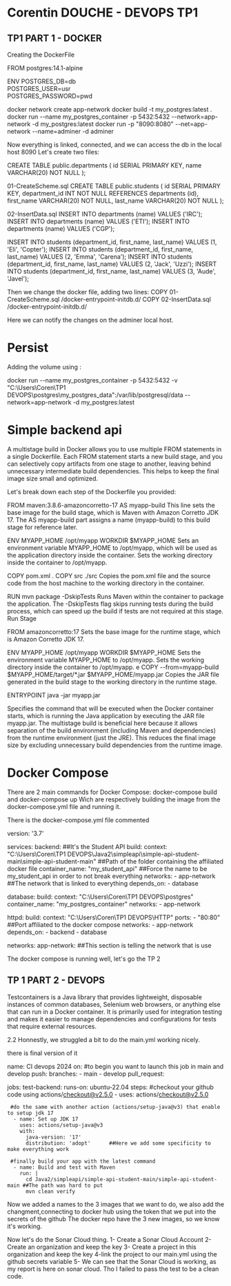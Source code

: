 # Corentin DOUCHE - DEVOPS TP1

## TP1 PART 1 - DOCKER 

Creating the DockerFile 

FROM postgres:14.1-alpine

ENV POSTGRES_DB=db \
   POSTGRES_USER=usr \
   POSTGRES_PASSWORD=pwd

docker network create app-network
docker build -t my_postgres:latest .
docker run --name my_postgres_container -p 5432:5432 --network=app-network -d my_postgres:latest
docker run -p "8090:8080" --net=app-network --name=adminer -d adminer

Now everything is linked, connected, and we can access the db in the local host 8090
Let's create two files:

CREATE TABLE public.departments
(
 id      SERIAL      PRIMARY KEY,
 name    VARCHAR(20) NOT NULL
);

01-CreateScheme.sql
CREATE TABLE public.students
(
 id              SERIAL      PRIMARY KEY,
 department_id   INT         NOT NULL REFERENCES departments (id),
 first_name      VARCHAR(20) NOT NULL,
 last_name       VARCHAR(20) NOT NULL
);

02-InsertData.sql
INSERT INTO departments (name) VALUES ('IRC');
INSERT INTO departments (name) VALUES ('ETI');
INSERT INTO departments (name) VALUES ('CGP');


INSERT INTO students (department_id, first_name, last_name) VALUES (1, 'Eli', 'Copter');
INSERT INTO students (department_id, first_name, last_name) VALUES (2, 'Emma', 'Carena');
INSERT INTO students (department_id, first_name, last_name) VALUES (2, 'Jack', 'Uzzi');
INSERT INTO students (department_id, first_name, last_name) VALUES (3, 'Aude', 'Javel');

Then we change the docker file, adding two lines:
COPY 01-CreateScheme.sql /docker-entrypoint-initdb.d/
COPY 02-InsertData.sql /docker-entrypoint-initdb.d/

Here we can notify the changes on the adminer local host.

# Persist
Adding the volume using :

docker run --name my_postgres_container -p 5432:5432  -v "C:\Users\Coren\TP1 DEVOPS\postgres\my_postgres_data":/var/lib/postgresql/data --network=app-network -d my_postgres:latest

# Simple backend api

A multistage build in Docker allows you to use multiple FROM statements in a single Dockerfile. Each FROM statement starts a new build stage, and you can selectively copy artifacts from one stage to another, leaving behind unnecessary intermediate build dependencies. This helps to keep the final image size small and optimized.

Let's break down each step of the Dockerfile you provided:


FROM maven:3.8.6-amazoncorretto-17 AS myapp-build
This line sets the base image for the build stage, which is Maven with Amazon Corretto JDK 17.
The AS myapp-build part assigns a name (myapp-build) to this build stage for reference later.

ENV MYAPP_HOME /opt/myapp
WORKDIR $MYAPP_HOME
Sets an environment variable MYAPP_HOME to /opt/myapp, which will be used as the application directory inside the container.
Sets the working directory inside the container to /opt/myapp.

COPY pom.xml .
COPY src ./src
Copies the pom.xml file and the source code from the host machine to the working directory in the container.

RUN mvn package -DskipTests
Runs Maven within the container to package the application.
The -DskipTests flag skips running tests during the build process, which can speed up the build if tests are not required at this stage.
Run Stage

FROM amazoncorretto:17
Sets the base image for the runtime stage, which is Amazon Corretto JDK 17.

ENV MYAPP_HOME /opt/myapp
WORKDIR $MYAPP_HOME
Sets the environment variable MYAPP_HOME to /opt/myapp.
Sets the working directory inside the container to /opt/myapp.
e
COPY --from=myapp-build $MYAPP_HOME/target/*.jar $MYAPP_HOME/myapp.jar
Copies the JAR file generated in the build stage to the working directory in the runtime stage.

ENTRYPOINT java -jar myapp.jar

Specifies the command that will be executed when the Docker container starts, which is running the Java application by executing the JAR file myapp.jar.
The multistage build is beneficial here because it allows separation of the build environment (including Maven and dependencies) from the runtime environment (just the JRE). This reduces the final image size by excluding unnecessary build dependencies from the runtime image.

# Docker Compose

There are  2 main commands for Docker Compose: docker-compose build and docker-compose up
Wich are respectively building the image from the docker-compose.yml file and running it.

There is the docker-compose.yml file commented 

version: '3.7'

services:
  backend: ##It's the Student API 
    build:
      context: "C:\\Users\\Coren\\TP1 DEVOPS\\Java2\\simpleapi\\simple-api-student-main\\simple-api-student-main" ##Path of the folder containing the affiliated docker file
    container_name: "my_student_api"  ##Force the name to be my_student_api in order to not break everything 
    networks:
      - app-network ##The network that is linked to everything
    depends_on:
      - database

  database: 
    build:
      context: "C:\\Users\\Coren\\TP1 DEVOPS\\postgres"
    container_name: "my_postgres_container"
    networks:
      - app-network

  httpd:
    build:
      context: "C:\\Users\\Coren\\TP1 DEVOPS\\HTTP"
    ports:
      - "80:80"  ##Port affiliated to the docker compose 
    networks:
      - app-network
    depends_on:
      - backend
      - database

networks:
  app-network: ##This section is telling the network that is use 


The docker compose is running well, let's go the TP 2

## TP 1 PART 2 - DEVOPS

Testcontainers is a Java library that provides lightweight, disposable instances of common databases, Selenium web browsers, or anything else that can run in a Docker container. It is primarily used for integration testing and makes it easier to manage dependencies and configurations for tests that require external resources.

2.2 Honnestly, we struggled a bit to do the main.yml working nicely.

there is final version of it 

name: CI devops 2024
on:
  #to begin you want to launch this job in main and develop
  push:
    branches: 
     - main
     - develop 
  pull_request:

jobs:
  test-backend: 
    runs-on: ubuntu-22.04
    steps:
     #checkout your github code using actions/checkout@v2.5.0
      - uses: actions/checkout@v2.5.0

     #do the same with another action (actions/setup-java@v3) that enable to setup jdk 17
      - name: Set up JDK 17
        uses: actions/setup-java@v3  
        with:
          java-version: '17'
          distribution: 'adopt'      ##Here we add some specificity to make everything work
     
     #finally build your app with the latest command
      - name: Build and test with Maven
        run: |
          cd Java2/simpleapi/simple-api-student-main/simple-api-student-main ##The path was hard to put
          mvn clean verify


Now we added a names to  the 3 images that we want to do, we also add the changment,connecting to docker hub using the token that we put into the secrets of the github
The docker repo have the 3 new images, so we know it's working.

Now let's do the Sonar Cloud thing.
1- Create a Sonar Cloud Account
2- Create an organization and keep the key
3- Create a project in this organization and keep the key 
4-link the project to our main.yml using the github secrets variable
5- We can see that the Sonar Cloud is working, as my report is here on sonar cloud. Tho I failed to pass the test to be a clean code.











